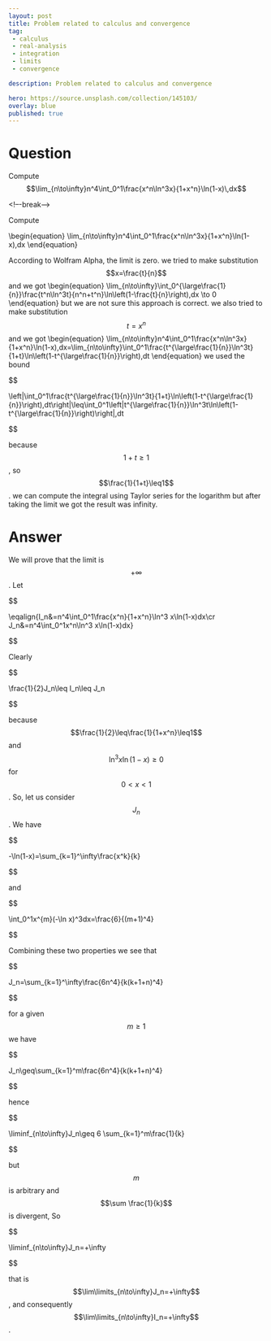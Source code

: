 ```yaml
---
layout: post
title: Problem related to calculus and convergence
tag:
 - calculus
 - real-analysis
 - integration
 - limits
 - convergence

description: Problem related to calculus and convergence

hero: https://source.unsplash.com/collection/145103/
overlay: blue 
published: true
---
```


# Question 

Compute $$\lim_{n\to\infty}n^4\int_0^1\frac{x^n\ln^3x}{1+x^n}\ln(1-x)\,dx$$

<!–-break-–>


Compute

\begin{equation}
\lim_{n\to\infty}n^4\int_0^1\frac{x^n\ln^3x}{1+x^n}\ln(1-x)\,dx
\end{equation}

According to Wolfram Alpha, the limit is zero. we tried to make substitution $$x=\frac{t}{n}$$ and we got
\begin{equation}
\lim_{n\to\infty}\int_0^{\large\frac{1}{n}}\frac{t^n\ln^3t}{n^n+t^n}\ln\left(1-\frac{t}{n}\right)\,dx \to 0
\end{equation}
but we are  not sure this approach is correct.
we also tried to make substitution $$t=x^n$$ and we got
\begin{equation}
\lim_{n\to\infty}n^4\int_0^1\frac{x^n\ln^3x}{1+x^n}\ln(1-x)\,dx=\lim_{n\to\infty}\int_0^1\frac{t^{\large\frac{1}{n}}\ln^3t}{1+t}\ln\left(1-t^{\large\frac{1}{n}}\right)\,dt
\end{equation}
we used the bound 

$$

\left|\int_0^1\frac{t^{\large\frac{1}{n}}\ln^3t}{1+t}\ln\left(1-t^{\large\frac{1}{n}}\right)\,dt\right|\leq\int_0^1\left|t^{\large\frac{1}{n}}\ln^3t\ln\left(1-t^{\large\frac{1}{n}}\right)\right|\,dt

$$


because  $$1+t\ge1$$, so $$\frac{1}{1+t}\leq1$$. we can compute the integral using Taylor series for the logarithm but after taking the limit we got the result was infinity.

# Answer 


We will prove that the limit is $$+\infty$$.
Let 

$$

\eqalign{I_n&=n^4\int_0^1\frac{x^n}{1+x^n}\ln^3 x\ln(1-x)dx\cr
J_n&=n^4\int_0^1x^n\ln^3 x\ln(1-x)dx}

$$


Clearly 

$$

\frac{1}{2}J_n\leq I_n\leq J_n

$$


because $$\frac{1}{2}\leq\frac{1}{1+x^n}\leq1$$ and $$\ln^3x\ln(1-x)\geq0$$ for $$0<x<1$$.
So, let us consider $$J_n$$.
We have


$$

-\ln(1-x)=\sum_{k=1}^\infty\frac{x^k}{k}

$$


and


$$

\int_0^1x^{m}(-\ln x)^3dx=\frac{6}{(m+1)^4}

$$


Combining these two properties we see that


$$


J_n=\sum_{k=1}^\infty\frac{6n^4}{k(k+1+n)^4}


$$


for a given $$m\geq1$$ we have


$$


J_n\geq\sum_{k=1}^m\frac{6n^4}{k(k+1+n)^4}


$$


hence


$$

\liminf_{n\to\infty}J_n\geq 6 \sum_{k=1}^m\frac{1}{k}

$$


but $$m$$ is arbitrary and $$\sum \frac{1}{k}$$ is divergent, So


$$

\liminf_{n\to\infty}J_n=+\infty

$$


that is $$\lim\limits_{n\to\infty}J_n=+\infty$$, and consequently $$\lim\limits_{n\to\infty}I_n=+\infty$$.

